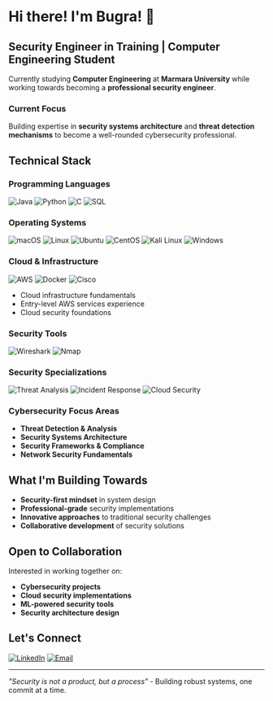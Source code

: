 # Hi there! I'm Bugra! 👋

## Security Engineer in Training | Computer Engineering Student

Currently studying **Computer Engineering** at **Marmara University** while working towards becoming a **professional security engineer**.

### Current Focus
Building expertise in **security systems architecture** and **threat detection mechanisms** to become a well-rounded cybersecurity professional.

## Technical Stack

### **Programming Languages**
![Java](https://img.shields.io/badge/Java-ED8B00?style=flat&logo=java&logoColor=white)
![Python](https://img.shields.io/badge/Python-3776AB?style=flat&logo=python&logoColor=white)
![C](https://img.shields.io/badge/C-00599C?style=flat&logo=c&logoColor=white)
![SQL](https://img.shields.io/badge/SQL-336791?style=flat&logo=postgresql&logoColor=white)

### **Operating Systems**
![macOS](https://img.shields.io/badge/macOS-000000?style=flat&logo=apple&logoColor=white&labelColor=000000&color=white&fontFamily=SF%20Pro%20Text&fontWeight=bold)
![Linux](https://img.shields.io/badge/Linux-FCC624?style=flat&logo=linux&logoColor=black)
![Ubuntu](https://img.shields.io/badge/Ubuntu-E95420?style=flat&logo=ubuntu&logoColor=white)
![CentOS](https://img.shields.io/badge/CentOS-262577?style=flat&logo=centos&logoColor=white)
![Kali Linux](https://img.shields.io/badge/Kali_Linux-557C94?style=flat&logo=kali-linux&logoColor=white)
![Windows](https://img.shields.io/badge/Windows-0078D6?style=flat&logo=windows&logoColor=white)

### **Cloud & Infrastructure**
![AWS](https://img.shields.io/badge/AWS-232F3E?style=flat&logo=amazon-aws&logoColor=white)
![Docker](https://img.shields.io/badge/Docker-2496ED?style=flat&logo=docker&logoColor=white)
![Cisco](https://img.shields.io/badge/Cisco-1BA0D7?style=flat&logo=cisco&logoColor=white)

- Cloud infrastructure fundamentals
- Entry-level AWS services experience
- Cloud security foundations

### **Security Tools**
![Wireshark](https://img.shields.io/badge/Wireshark-1679A7?style=flat&logo=wireshark&logoColor=white)
![Nmap](https://img.shields.io/badge/Nmap-4682B4?style=flat&logo=nmap&logoColor=white)

### **Security Specializations**
![Threat Analysis](https://img.shields.io/badge/Threat-Analysis-orange?style=flat&logoColor=white)
![Incident Response](https://img.shields.io/badge/Incident-Response-yellow?style=flat&logoColor=black)
![Cloud Security](https://img.shields.io/badge/Cloud-Security-blue?style=flat&logoColor=white)

### **Cybersecurity Focus Areas**
- **Threat Detection & Analysis**
- **Security Systems Architecture** 
- **Security Frameworks & Compliance**
- **Network Security Fundamentals**

## What I'm Building Towards

- **Security-first mindset** in system design
- **Professional-grade** security implementations
- **Innovative approaches** to traditional security challenges
- **Collaborative development** of security solutions

## Open to Collaboration

Interested in working together on:
- **Cybersecurity projects**
- **Cloud security implementations**
- **ML-powered security tools**
- **Security architecture design**

## Let's Connect

[![LinkedIn](https://img.shields.io/badge/LinkedIn-0077B5?style=flat&logo=linkedin&logoColor=white)](https://www.linkedin.com/in/bugraalpaslan/)
[![Email](https://img.shields.io/badge/Email-D14836?style=flat&logo=gmail&logoColor=white)](mailto:alpaslanbugra0@gmail.com)

---
*"Security is not a product, but a process"* - Building robust systems, one commit at a time.
